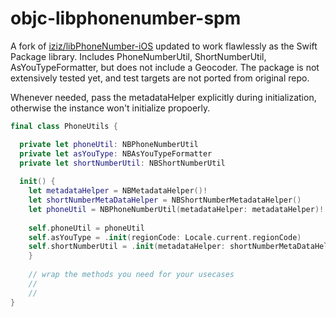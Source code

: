 # objc-libphonenumber-spm

A fork of [iziz/libPhoneNumber-iOS](https://github.com/iziz/libPhoneNumber-iOS) updated to work flawlessly as the Swift Package library. Includes PhoneNumberUtil, ShortNumberUtil, AsYouTypeFormatter, but does not include a Geocoder. The package is not extensively tested yet, and test targets are not ported from original repo.

Whenever needed, pass the metadataHelper explicitly during initialization, otherwise the instance won't initialize propoerly.

```swift
final class PhoneUtils {

  private let phoneUtil: NBPhoneNumberUtil
  private let asYouType: NBAsYouTypeFormatter
  private let shortNumberUtil: NBShortNumberUtil
  
  init() {
    let metadataHelper = NBMetadataHelper()!
    let shortNumberMetaDataHelper = NBShortNumberMetadataHelper()
    let phoneUtil = NBPhoneNumberUtil(metadataHelper: metadataHelper)!
    
    self.phoneUtil = phoneUtil
    self.asYouType = .init(regionCode: Locale.current.regionCode)
    self.shortNumberUtil = .init(metadataHelper: shortNumberMetaDataHelper, phoneNumberUtil: phoneUtil)
    }
    
    // wrap the methods you need for your usecases
    //
    //
}
```
